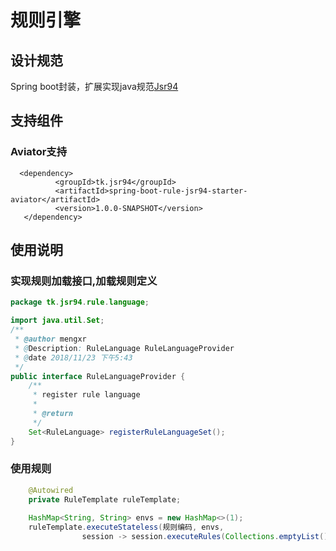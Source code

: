 # 规则引擎


## 设计规范
Spring boot封装，扩展实现java规范[Jsr94](https://www.jcp.org/ja/jsr/detail?id=94)

## 支持组件

### Aviator支持

```
  <dependency>
          <groupId>tk.jsr94</groupId>
          <artifactId>spring-boot-rule-jsr94-starter-aviator</artifactId>
          <version>1.0.0-SNAPSHOT</version>
   </dependency>
```
## 使用说明

### 实现规则加载接口,加载规则定义
``` java
package tk.jsr94.rule.language;

import java.util.Set;
/**
 * @author mengxr
 * @Description: RuleLanguage RuleLanguageProvider
 * @date 2018/11/23 下午5:43
 */
public interface RuleLanguageProvider {
    /**
     * register rule language
     *
     * @return
     */
    Set<RuleLanguage> registerRuleLanguageSet();
}

```
### 使用规则

``` java
    @Autowired
    private RuleTemplate ruleTemplate;
    
    HashMap<String, String> envs = new HashMap<>(1);
    ruleTemplate.executeStateless(规则编码, envs,
                session -> session.executeRules(Collections.emptyList()).get(0));
```
